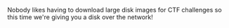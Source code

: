 Nobody likes having to download large disk images for CTF challenges so this time we're giving you a disk over the network!
